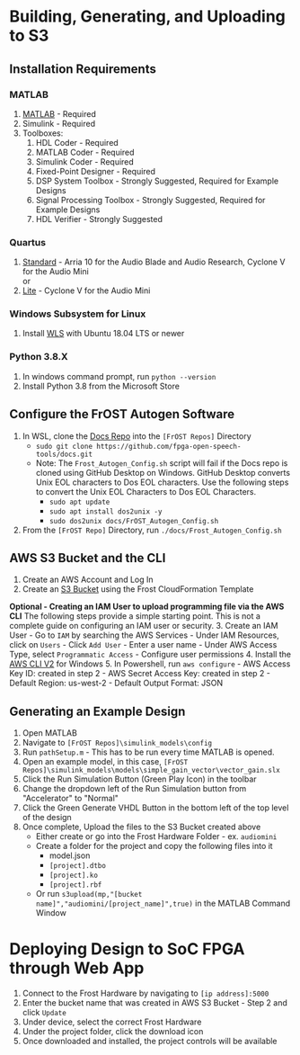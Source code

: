 # Building, Generating, and Uploading to S3
## Installation Requirements
### MATLAB   
1. [MATLAB](https://www.mathworks.com/downloads/) - Required  
2. Simulink                  - Required
3. Toolboxes:  
    1. HDL Coder                 - Required   
    2. MATLAB Coder              - Required     
    3. Simulink Coder            - Required 
    4. Fixed-Point Designer      - Required  
    5. DSP System Toolbox        - Strongly Suggested, Required for Example Designs  
    6. Signal Processing Toolbox - Strongly Suggested, Required for Example Designs  
    7. HDL Verifier              - Strongly Suggested  

### Quartus 
1. [Standard](https://fpgasoftware.intel.com/20.1/?edition=standard) - Arria 10 for the Audio Blade and Audio Research, Cyclone V for the Audio Mini  
or 
2. [Lite](https://fpgasoftware.intel.com/20.1/?edition=lite&platform=windows) - Cyclone V for the Audio Mini

### Windows Subsystem for Linux
1. Install [WLS](https://docs.microsoft.com/en-us/windows/wsl/install-win10) with Ubuntu 18.04 LTS or newer 

### Python 3.8.X
1. In windows command prompt, run `python --version`
2. Install Python 3.8 from the Microsoft Store

## Configure the FrOST Autogen Software
1. In WSL, clone the [Docs Repo](https://github.com/fpga-open-speech-tools/docs) into the `[FrOST Repos]` Directory 
    - `sudo git clone https://github.com/fpga-open-speech-tools/docs.git`
    - Note: The `Frost_Autogen_Config.sh` script will fail if the Docs repo is cloned using GitHub Desktop on Windows. GitHub Desktop converts Unix EOL characters to Dos EOL characters. Use the following steps to convert the Unix EOL Characters to Dos EOL Characters. 
        - `sudo apt update`
        - `sudo apt install dos2unix -y`
        - `sudo dos2unix docs/FrOST_Autogen_Config.sh`
2. From the `[FrOST Repo]` Directory, run `./docs/Frost_Autogen_Config.sh`

## AWS S3 Bucket and the CLI
1. Create an AWS Account and Log In
2. Create an [S3 Bucket](https://github.com/fpga-open-speech-tools/utils/tree/dev/s3) using the Frost CloudFormation Template

**Optional - Creating an IAM User to upload programming file via the AWS CLI** 
The following steps provide a simple starting point. This is not a complete guide on configuring an IAM user or security.
3. Create an IAM User
    - Go to `IAM` by searching the AWS Services
    - Under IAM Resources, click on `Users`
    - Click `Add User`
    - Enter a user name
    - Under AWS Access Type, select `Programmatic Access`
    - Configure user permissions
4. Install the [AWS CLI V2](https://docs.aws.amazon.com/cli/latest/userguide/install-cliv2-windows.html) for Windows 
5. In Powershell, run `aws configure`
    - AWS Access Key ID: created in step 2
    - AWS Secret Access Key: created in step 2
    - Default Region: us-west-2
    - Default Output Format: JSON

## Generating an Example Design
1. Open MATLAB
2. Navigate to `[FrOST Repos]\simulink_models\config`
3. Run `pathSetup.m` - This has to be run every time MATLAB is opened.
4. Open an example model, in this case, `[FrOST Repos]\simulink_models\models\simple_gain_vector\vector_gain.slx`
5. Click the Run Simulation Button (Green Play Icon) in the toolbar 
6. Change the dropdown left of the Run Simulation button from "Accelerator" to "Normal"
7. Click the Green Generate VHDL Button in the bottom left of the top level of the design
8. Once complete, Upload the files to the S3 Bucket created above
    - Either create or go into the Frost Hardware Folder - ex. `audiomini`
    - Create a folder for the project and copy the following files into it
        - model.json
        - `[project].dtbo`
        - `[project].ko`
        - `[project].rbf`
    - Or run `s3upload(mp,"[bucket name]","audiomini/[project_name]",true)` in the MATLAB Command Window

# Deploying Design to SoC FPGA through Web App
1. Connect to the Frost Hardware by navigating to `[ip address]:5000`  
2. Enter the bucket name that was created in AWS S3 Bucket - Step 2 and click `Update`  
3. Under device, select the correct Frost Hardware  
4. Under the project folder, click the download icon  
5. Once downloaded and installed, the project controls will be available  
